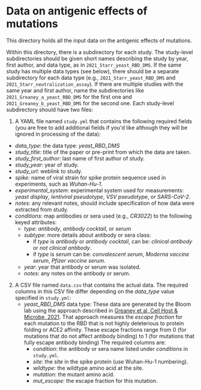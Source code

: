 # Data on antigenic effects of mutations
This directory holds all the input data on the antigenic effects of mutations.

Within this directory, there is a subdirectory for each study.
The study-level subdirectories should be given short names describing the study by year, first author, and data type, as in `2021_Starr_yeast_RBD_DMS`.
If the same study has multiple data types (see below), there should be a separate subdirectory for each data type (e.g., `2021_Starr_yeast_RBD_DMS` and `2021_Starr_neutralization_assay`).
If there are multiple studies with the same year and first author, name the subdirectories like `2021_Greaney_a_yeast_RBD_DMS` for the first one and `2021_Greaney_b_yeast_RBD_DMS` for the second one.
Each study-level subdirectory should have two files:

 1. A YAML file named `study.yml` that contains the following required fields (you are free to add additional fields if you'd like although they will be ignored in processing of the data):
  - *data_type*: the data type: *yeast_RBD_DMS*
  - *study_title*: title of the paper or pre-print from which the data are taken.
  - *study_first_author*: last name of first author of study.
  - *study_year*: year of study.
  - *study_url*: weblink to study.
  - *spike*: name of viral strain for spike protein sequence used in experiments, such as *Wuhan-Hu-1*.
  - *experimental_system*: experimental system used for measurements: *yeast display*, *lentiviral pseudotype*, *VSV pseudotype*, or *SARS-CoV-2*.
  - *notes*: any relevant notes, should include specification of how data were extracted from study.
  - *conditions*: map antibodies or sera used (e.g., *CR3022*) to the following keyed attributes:
     + *type*: *antibody*, *antibody cocktail*, or *serum*
     + *subtype*: more details about antibody or sera class:
       - if *type* is *antibody* or *antibody cocktail*, can be: *clinical antibody* or *not clinical antibody*.
       - if *type* is *serum* can be: *convalescent serum*, *Moderna vaccine serum*, *Pfizer vaccine serum*.
     + *year*: year that antibody or serum was isolated.
     + *notes*: any notes on the antibody or serum.

 2. A CSV file named `data.csv` that contains the actual data. 
    The required columns in this CSV file differ depending on the *data_type* value specified in `study.yml`:
    - *yeast_RBD_DMS* data type:
      These data are generated by the Bloom lab using the approach described in [Greaney et al, Cell Host & Microbe, 2021](https://www.sciencedirect.com/science/article/pii/S1931312820306247).
      That approach measures the *escape fraction* for each mutation to the RBD that is not highly deleterious to protein folding or ACE2 affinity.
      These escape fractions range from 0 (for mutations that do not affect antibody binding) to 1 (for mutations that fully escape antibody binding)
      The required columns are:
       + *condition*: the antibody or sera name listed under *conditions* in `study.yml`.
       + *site*: the site in the spike protein (use Wuhan-Hu-1 numbering).
       + *wildtype*: the wildtype amino acid at the site.
       + *mutation*: the mutant amino acid.
       + *mut_escape*: the escape fraction for this mutation.
